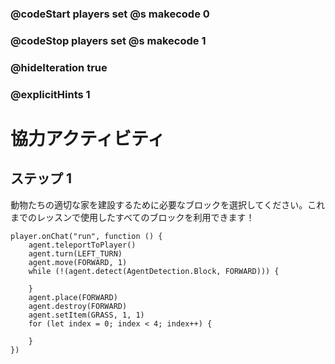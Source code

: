 ### @codeStart players set @s makecode 0
### @codeStop players set @s makecode 1

### @hideIteration true
### @explicitHints 1


# 協力アクティビティ

## ステップ 1
動物たちの適切な家を建設するために必要なブロックを選択してください。これまでのレッスンで使用したすべてのブロックを利用できます！


```ghost
player.onChat("run", function () {
    agent.teleportToPlayer()
    agent.turn(LEFT_TURN)
    agent.move(FORWARD, 1)
    while (!(agent.detect(AgentDetection.Block, FORWARD))) {
    	
    }
    agent.place(FORWARD)
    agent.destroy(FORWARD)
    agent.setItem(GRASS, 1, 1)
    for (let index = 0; index < 4; index++) {
    	
    }
})

``` 

